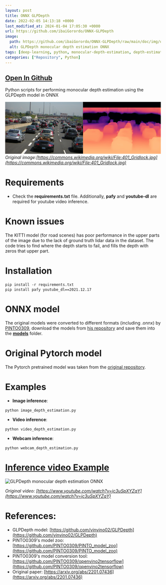 ```yaml
---
layout: post
title: ONNX GLPDepth
date: 2022-02-05 14:13:18 +0000
last_modified_at: 2024-01-04 17:05:30 +0000
url: https://github.com/ibaiGorordo/ONNX-GLPDepth
image:
  path: https://github.com/ibaiGorordo/ONNX-GLPDepth/raw/main/doc/img/out.jpg
  alt: GLPDepth monocular depth estimation ONNX
tags: [deep-learning, python, monocular-depth-estimation, depth-estimation, onnx, onnxruntime]
categories: ["Repository", Python]
---
```


## [Open In Github](https://github.com/ibaiGorordo/ONNX-GLPDepth)

Python scripts for performing monocular depth estimation using the GLPDepth model in ONNX

![GLPDepth monocular depth estimation ONNX](https://github.com/ibaiGorordo/ONNX-GLPDepth/raw/main/doc/img/out.jpg)
*Original image:[https://commons.wikimedia.org/wiki/File:401_Gridlock.jpg](https://commons.wikimedia.org/wiki/File:401_Gridlock.jpg)*

# Requirements

 * Check the **requirements.txt** file. Additionally, **pafy** and **youtube-dl** are required for youtube video inference.

# Known issues
The KITTI model (for road scenes) has poor performance in the upper parts of the image due to the lack of ground truth lidar data in the dataset. The code tries to find where the depth starts to fail, and fills the depth with zeros that upper part.
 
# Installation
```
pip install -r requirements.txt
pip install pafy youtube_dl==2021.12.17
```

# ONNX model
The original models were converted to different formats (including .onnx) by [PINTO0309](https://github.com/PINTO0309), download the models from [his repository](https://github.com/PINTO0309/PINTO_model_zoo/tree/main/245_GLPDepth) and save them into the **[models](https://github.com/ibaiGorordo/ONNX-GLPDepth/tree/main/models)** folder. 

# Original Pytorch model
The Pytorch pretrained model was taken from the [original repository](https://github.com/vinvino02/GLPDepth).
 
# Examples

 * **Image inference**:
 
 ```
 python image_depth_estimation.py 
 ```
 
  * **Video inference**:
 
 ```
 python video_depth_estimation.py
 ```
 
 * **Webcam inference**:
 
 ```
 python webcam_depth_estimation.py
 ```
 
# [Inference video Example](https://youtu.be/k5HZ_USROpU) 
 ![GLPDepth monocular depth estimation ONNX](https://github.com/ibaiGorordo/ONNX-GLPDepth/raw/main/doc/img/glpdepth_test.gif)

*Original video: [https://www.youtube.com/watch?v=jc3uSpXYZqY](https://www.youtube.com/watch?v=jc3uSpXYZqY)*

# References:
* GLPDepth model: [https://github.com/vinvino02/GLPDepth](https://github.com/vinvino02/GLPDepth)
* PINTO0309's model zoo: [https://github.com/PINTO0309/PINTO_model_zoo](https://github.com/PINTO0309/PINTO_model_zoo)
* PINTO0309's model conversion tool: [https://github.com/PINTO0309/openvino2tensorflow](https://github.com/PINTO0309/openvino2tensorflow)
* Original paper: [https://arxiv.org/abs/2201.07436](https://arxiv.org/abs/2201.07436)
 
